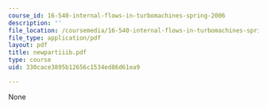 ```yaml
---
course_id: 16-540-internal-flows-in-turbomachines-spring-2006
description: ''
file_location: /coursemedia/16-540-internal-flows-in-turbomachines-spring-2006/330cace3895b12656c1534ed86d61ea9_newpartiiib.pdf
file_type: application/pdf
layout: pdf
title: newpartiiib.pdf
type: course
uid: 330cace3895b12656c1534ed86d61ea9

---
```

None